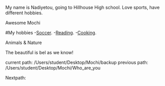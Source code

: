 My name is Nadiyetou, going to Hillhouse High 
school. Love sports, have different hobbies.

Awesome Mochi 


#My hobbies
-[Soccer](https://www.foxsports.com/live).
-[Reading](https://www.newhavenct.gov/government/departments-divisions/public-library).
-[Cooking](https://www.jimmydean.com/recipes/?gclid=Cj0KCQiAic6eBhCoARIsANlox84LPk8XXyfIpRAyf1EoT13nwLEN6mmnIWyJJ_mhYvYDrtPo_LaC3VgaApvREALw_wcB&gclsrc=aw.ds).
 
 Animals & Nature

The beautiful is bel as we know!



current path: /Users/student/Desktop/Mochi/backup 
previous path: /Users/student/Desktop/Mochi/Who_are_you

Nextpath: 
